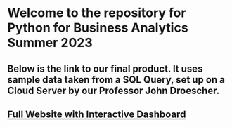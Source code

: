 # Welcome to the repository for Python for Business Analytics Summer 2023
## Below is the link to our final product. It uses sample data taken from a SQL Query, set up on a Cloud Server by our Professor John Droescher. 
## <a href="https://jeanspizzadash-8c916a04955f.herokuapp.com" target="_blank">Full Website with Interactive Dashboard</a>

